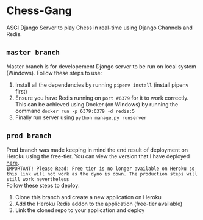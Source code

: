 # Chess-Gang

ASGI Django Server to play Chess in real-time using Django Channels and Redis.

## `master branch`
Master branch is for developement Django server to be run on local system (Windows). Follow these steps to use:  
1. Install all the dependencies by running `pipenv install` (install pipenv first)  
2. Ensure you have Redis running on `port #6379` for it to work correctly. This can be achieved using Docker (on Windows) by running the command `docker run -p 6379:6379 -d redis:5`  
3. Finally run server using `python manage.py runserver`  

## `prod branch`
Prod branch was made keeping in mind the end result of deployment on Heroku using the free-tier. You can view the version that I have deployed [here](https://chess-gang.herokuapp.com/).  
`IMPORTANT! Please Read: Free tier is no longer available on Heroku so this link will not work as the dyno is down. The production steps will still work nevertheless`  
Follow these steps to deploy:  
1. Clone this branch and create a new application on Heroku  
2. Add the Heroku Redis addon to the application (free-tier available)  
3. Link the cloned repo to your application and deploy

